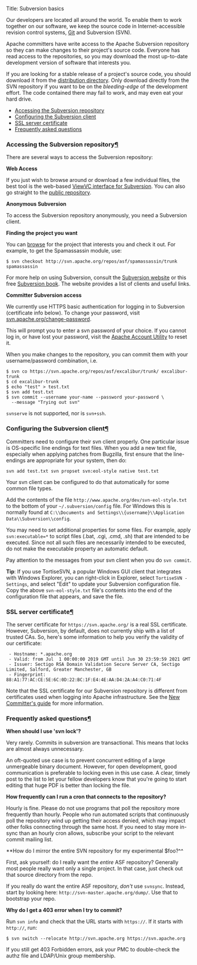 Title: Subversion basics

Our developers are located all around the world. To enable them to work together on our software, we keep the source code in Internet-accessible revision control systems, [Git](git.html) and Subversion (SVN).

Apache committers have write access to the Apache Subversion repository so they can make changes to their project's source code. Everyone has read access to the repositories, so you may download the most up-to-date development version of software that interests you.

If you are looking for a stable release of a project's source code, you should download it from the <a href="http://www.apache.org/dyn/closer.lua/" target="_blank">distribution directory</a>. Only download directly from the SVN repository if you want to be on the *bleeding-edge* of the development effort. The code contained there may fail to work, and may even eat your hard drive.

  - <a href="#accessing">Accessing the Subversion repository</a>
  - <a href="#configuring">Configuring the Subversion client</a>
  - <a href="#ssl">SSL server certificate</a>
  - <a href="#faq">Frequently asked questions</a>

<h3 id="accessing">Accessing the Subversion repository<a class="headerlink" href="#accessing" title="Permanent link">&para;</a></h3>

There are several ways to access the Subversion repository:

**Web Access**

If you just wish to browse around or download a few individual files, the best tool is the web-based <a href="http://svn.apache.org/viewvc/" target="_blank">ViewVC interface for Subversion</a>. You can also go straight to the <a href="http://svn.apache.org/repos/asf/" target="_blank">public repository</a>.

**Anonymous Subversion**

To access the Subversion repository anonymously, you need a Subversion client. 

**Finding the project you want**

You can <a href="http://svn.apache.org/repos/asf/" target="_blank">browse</a> for the project that interests you and check it out. For example, to get the Spamassassin module, use:

`$ svn checkout http://svn.apache.org/repos/asf/spamassassin/trunk spamassassin`

For more help on using Subversion, consult the <a href="http://subversion.tigris.org/" target="_blank">Subversion website</a> or this free <a href="http://subversion.tigris.org/" target="_blank">Subversion book</a>. The website provides a list of clients and useful links.

**Committer Subversion access**

We currently use HTTPS basic authentication for logging in to Subversion (certificate info below). To change your password, visit <a href="https://svn.apache.org/change-password" target="_blank">svn.apache.org/change-password</a>.

This will prompt you to enter a svn password of your choice. If you cannot log in, or have lost your password, visit the <a href="https://id.apache.org" target="_blank">Apache Account Utility</a> to reset it.

When you make changes to the repository, you can commit them with your username/password combination, i.e.

```
$ svn co https://svn.apache.org/repos/asf/excalibur/trunk/ excalibur-trunk
$ cd excalibur-trunk
$ echo "test" > test.txt
$ svn add test.txt
$ svn commit --username your-name --password your-password \
  --message "Trying out svn"
```

`svnserve` is not supported, nor is `svn+ssh`.

<h3 id="configuring">Configuring the Subversion client<a class="headerlink" href="#configuring" title="Permanent link">&para;</a></h3>

Committers need to configure their svn client properly. One particular issue is OS-specific line endings for text files. When you add a new text file, especially when applying patches from Bugzilla, first ensure that the line-endings are appropriate for your system, then do:

```
svn add test.txt svn propset svn:eol-style native test.txt
```

Your svn client can be configured to do that automatically for some common file types.

Add the contents of the file `http://www.apache.org/dev/svn-eol-style.txt` to the bottom of your `~/.subversion/config` file. For Windows this is normally found at `C:\\Documents and Settings\\{username}\\Application Data\\Subversion\\config`.

You may need to set additional properties for some files. For example, apply `svn:executable=*` to script files (.bat, .cgi, .cmd, .sh) that are intended to be executed. Since not all such files are necessarily intended to be executed, do not make the executable property an automatic default.

Pay attention to the messages from your svn client when you do `svn commit`.

**Tip**: If you use TortiseSVN, a popular Windows GUI client that integrates with Windows Explorer, you can right-click in Explorer, select `TortiseSVN - Settings`, and select "Edit" to update your Subversion configuration file. Copy the above `svn-eol-style.txt` file's contents into the end of the configuration file that appears, and save the file.

<h3 id="ssl">SSL server certificate<a class="headerlink" href="#ssl" title="Permanent link">&para;</a></h3>

The server certificate for `https://svn.apache.org/` is a real SSL certificate. However, Subversion, by default, does not currently ship with a list of trusted CAs. So, here's some information to help you verify the validity of our certificate:

```
 - Hostname: *.apache.org
 - Valid: from Jul  1 00:00:00 2019 GMT until Jun 30 23:59:59 2021 GMT
 - Issuer: Sectigo RSA Domain Validation Secure Server CA, Sectigo Limited, Salford, Greater Manchester, GB
 - Fingerprint: 88:A1:77:AC:CE:5E:6C:0D:22:BC:1F:E4:4E:AA:D4:2A:A4:C0:71:4F
```

Note that the SSL certificate for our Subversion repository is different from certificates used when logging into Apache infrastructure. See the [New Committer's guide](new-committers-guide.html) for more information.

<h3 id="faq">Frequently asked questions<a class="headerlink" href="#faq" title="Permanent link">&para;</a></h3>

**When should I use 'svn lock'?**

Very rarely. Commits in subversion are transactional. This means that locks are almost always unnecessary.

An oft-quoted use case is to prevent concurrent editing of a large unmergeable binary document. However, for open development, good communication is preferable to locking even in this use case. A clear, timely post to the list to let your fellow developers know that you're going to start editing that huge PDF is better than locking the file.

**How frequently can I run a cron that connects to the repository?**

Hourly is fine. Please do not use programs that poll the repository more frequently than hourly. People who run automated scripts that continuously poll the repository wind up getting their access denied, which may impact other folks connecting through the same host. If you need to stay more in-sync than an hourly cron allows, subscribe your script to the relevant commit mailing list.

**How do I mirror the entire SVN repository for my experimental $foo?^^

First, ask yourself: do I really want the *entire* ASF repository? Generally most people really want only a single project. In that case, just check out that source directory from the repo.

If you really do want the entire ASF repository, *don't* use `svnsync`. Instead, start by looking here: `http://svn-master.apache.org/dump/`. Use that to bootstrap your repo.

**Why do I get a 403 error when I try to commit?**

Run `svn info` and check that the URL starts with `https://`. If it starts with `http://`, run:

```
$ svn switch --relocate http://svn.apache.org https://svn.apache.org
```

If you still get 403 Forbidden errors, ask your PMC to double-check the authz file and LDAP/Unix group membership.
